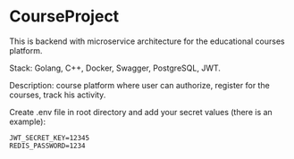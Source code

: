 # CourseProject
This is backend with microservice architecture for the educational courses platform.

Stack: Golang, C++, Docker, Swagger, PostgreSQL, JWT.

Description: course platform where user can authorize, register for the courses, track his activity.

Create .env file in root directory and add your secret values (there is an example):
```
JWT_SECRET_KEY=12345
REDIS_PASSWORD=1234
```


